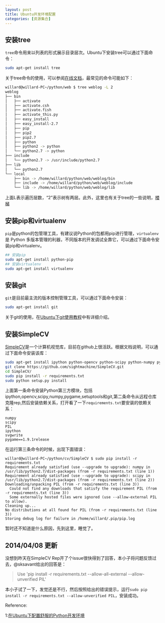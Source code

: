 ```yaml
---
layout: post
title: Ubuntu开发环境配置
categories: [资源集合]
---
```


## 安装tree

`tree`命令用来以列表的形式展示目录层次。Ubuntu下安装tree可以通过下面命令：

```sh
sudo apt-get install tree
```
关于tree命令的使用，可以参阅[在线文档](http://www.computerhope.com/unix/tree.htm)，最常见的命令可能如下：

```sh
willard@willard-PC~/python/web $ tree weblog -L 2
weblog
├── bin
│   ├── activate
│   ├── activate.csh
│   ├── activate.fish
│   ├── activate_this.py
│   ├── easy_install
│   ├── easy_install-2.7
│   ├── pip
│   ├── pip2
│   ├── pip2.7
│   ├── python
│   ├── python2 -> python
│   └── python2.7 -> python
├── include
│   └── python2.7 -> /usr/include/python2.7
├── lib
│   └── python2.7
└── local
    ├── bin -> /home/willard/python/web/weblog/bin
    ├── include -> /home/willard/python/web/weblog/include
    └── lib -> /home/willard/python/web/weblog/lib
```
上面L表示遍历层数，“2”表示树有两层。此外，这里也有关于tree的一些说明，[楼梯](http://liunian.info/ubuntu%E4%B9%8Btree%E5%91%BD%E4%BB%A4.html)

## 安装pip和virtualenv

`pip`是python的包管理工具，有建议说Python的包都用pip进行管理，`virtualenv`是 Python 多版本管理的利器，不同版本的开发调试全靠它，可以通过下面命令安装pip和virtualenv。

```sh
## 安装pip
sudo apt-get install python-pip
## 安装virtualenv
sudo apt-get install virtualenv
```

## 安装git

`git`是目前最主流的版本控制管理工具，可以通过下面命令安装：

```sh
sudo apt-get install git
```
关于git的使用，在[Ubuntu下git使用教程](http://yuanyong.org/blog/the-trick-of-using-git.html)中有详细介绍。

## 安装SimpleCV

[SimpleCV](https://github.com/sightmachine/SimpleCV)是一个计算机视觉库，目前在github上很活跃。根据文档说明，可以通过下面命令安装该库：

```sh
sudo apt-get install ipython python-opencv python-scipy python-numpy python-pygame python-setuptools git
git clone https://github.com/sightmachine/SimpleCV.git
cd SimpleCV/
sudo pip install -r requirements.txt
sudo python setup.py install
```
上面第一条命令安装Python第三方模块，包括ipython,opencv,scipy,numpy,pygame,setuptools和git,第二条命令从远程仓库克隆rep,然后安装依赖关系，打开看了一下`requirements.txt`要安装的依赖关系：

```text
numpy
scipy
PIL
ipython
svgwrite
pygame==1.9.1release
```
在运行第三条命令的时候，出现下面错误：

```text
willard@willard-PC~/python/cv/SimpleCV $ sudo pip install -r requirements.txt
Requirement already satisfied (use --upgrade to upgrade): numpy in /usr/lib/python2.7/dist-packages (from -r requirements.txt (line 1))
Requirement already satisfied (use --upgrade to upgrade): scipy in /usr/lib/python2.7/dist-packages (from -r requirements.txt (line 2))
Downloading/unpacking PIL (from -r requirements.txt (line 3))
  Could not find any downloads that satisfy the requirement PIL (from -r requirements.txt (line 3))
  Some externally hosted files were ignored (use --allow-external PIL to allow).
Cleaning up...
No distributions at all found for PIL (from -r requirements.txt (line 3))
Storing debug log for failure in /home/willard/.pip/pip.log
```
暂时还不知道是什么原因，先到这里，睡觉了。

## 2014/04/08 更新

没想到昨天在SimpleCV Rep开了个issue很快得到了回答，本小子将问题反馈过去，@sksavant给出的回答是：

>Use 'pip install -r requirements.txt --allow-all-external --allow-unverified PIL'

本小子试了一下，发觉还是不行，然后按照给出的错误提示，运行`sudo pip install -r requirements.txt --allow-unverified PIL`，安装成功。

Reference:

1:[在Ubuntu下配置舒服的Python开发环境](http://xiaocong.github.io/blog/2013/06/18/customize-python-dev-environment-on-ubuntu/)
